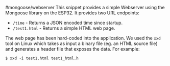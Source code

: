 #mongoose/webserver
This snippet provides a simple Webserver using the Mongoose library on the ESP32.
It provides two URL endpoints:

* `/time` - Returns a JSON encoded time since startup.
* `/test1.html` - Returns a simple HTML web page.

The web page has been hard-coded into the application.  We used the `xxd` tool on Linux
which takes as input a binary file (eg. an HTML source file) and generates a header file
that exposes the data.  For example:

```
$ xxd -i test1.html test1_html.h
```